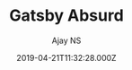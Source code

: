 ---
title: Gatsby Absurd
github: https://github.com/ajayns/gatsby-absurd
demo: https://gatsby-absurd.surge.sh/
author: Ajay NS
ssg:
  - Gatsby
cms:
  - Markdown
category: null
date: 2019-04-21T11:32:28.000Z
description: An absurd Gatsby starter
draft: true
publish_date: '2019-04-21T11:32:28Z'
update_date: '2020-06-18T12:16:06Z'
github_star: 172
github_fork: 68
---